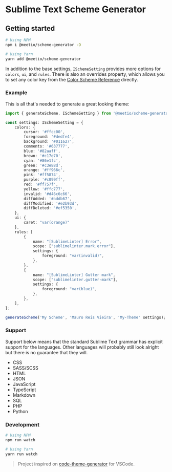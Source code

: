 # Sublime Text Scheme Generator

## Getting started

```bash
# Using NPM
npm i @meetio/scheme-generator -D

# Using Yarn
yarn add @meetio/scheme-generator
```

In addition to the base settings, `ISchemeSetting` provides more options for `colors`, `ui`, and `rules`.
There is also an overrides property, which allows you to set any color key from the [Color Scheme Reference](https://www.sublimetext.com/docs/3/color_schemes.html) directly.

### Example

This is all that's needed to generate a great looking theme:

```ts
import { generateScheme, ISchemeSetting } from '@meetio/scheme-generator';

const settings: ISchemeSetting = {
    colors: {
        cursor: '#ffcc00',
        foreground: '#dedfe4',
        background: '#011627',
        comments: '#637777',
        blue: '#82aaff',
        brown: '#c17e70',
        cyan: '#86e1fc',
        green: '#c3e88d',
        orange: '#ff966c',
        pink: '#ff5874',
        purple: '#c099ff',
        red: '#ff757f',
        yellow: '#ffc777',
        invalid: '#d46c6c66',
        diffAdded: '#addb67',
        diffModified: '#e2b93d',
        diffDeleted: '#ef5350',
    },
    ui: {
        caret: "var(orange)"
    },
    rules: [
        {
            name: "[SublimeLinter] Error",
            scope: ["sublimelinter.mark.error"],
            settings: {
                foreground: "var(invalid)",
            },
        },
        {
            name: "[SublimeLinter] Gutter mark",
            scope: ["sublimelinter.gutter-mark"],
            settings: {
                foreground: "var(blue)",
            },
        },
    ],
};

generateScheme('My Scheme', 'Mauro Reis Vieira', 'My-Theme' settings);
```

### Support

Support below means that the standard Sublime Text grammar has explicit support for the languages.
Other languages will probably still look alright but there is no guarantee that they will.

-   CSS
-   SASS/SCSS
-   HTML
-   JSON
-   JavaScript
-   TypeScript
-   Markdown
-   SQL
-   PHP
-   Python

### Development

```bash
# Using NPM
npm run watch

# Using Yarn
yarn run watch
```

> Project inspired on [code-theme-generator](https://github.com/moxer-theme/code-theme-generator) for VSCode.
